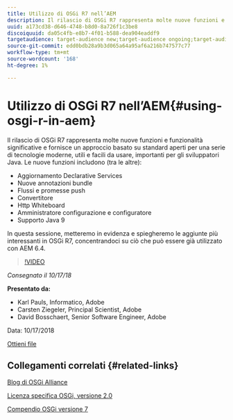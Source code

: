 ```yaml
---
title: Utilizzo di OSGi R7 nell’AEM
description: Il rilascio di OSGi R7 rappresenta molte nuove funzioni e funzionalità significative e fornisce un approccio basato su standard aperti per una serie di tecnologie moderne, utili e facili da usare, importanti per gli sviluppatori Java.
uuid: a173cd38-d646-4748-b8d0-8a726f1c3be8
discoiquuid: da05c4fb-e8b7-4f01-b588-dea904eaddf9
targetaudience: target-audience new;target-audience ongoing;target-audience upgrader
source-git-commit: edd0bdb28a9b3d065a64a95af6a216b747577c77
workflow-type: tm+mt
source-wordcount: '168'
ht-degree: 1%

---
```


# Utilizzo di OSGi R7 nell’AEM{#using-osgi-r-in-aem}

Il rilascio di OSGi R7 rappresenta molte nuove funzioni e funzionalità significative e fornisce un approccio basato su standard aperti per una serie di tecnologie moderne, utili e facili da usare, importanti per gli sviluppatori Java.  Le nuove funzioni includono (tra le altre):

* Aggiornamento Declarative Services
* Nuove annotazioni bundle
* Flussi e promesse push
* Convertitore
* Http Whiteboard
* Amministratore configurazione e configuratore
* Supporto Java 9

In questa sessione, metteremo in evidenza e spiegheremo le aggiunte più interessanti in OSGi R7, concentrandoci su ciò che può essere già utilizzato con AEM 6.4.

>[!VIDEO](https://video.tv.adobe.com/v/25037/?quality=9)

*Consegnato il 10/17/18*

**Presentato da:**

* Karl Pauls, Informatico, Adobe
* Carsten Ziegeler, Principal Scientist, Adobe
* David Bosschaert, Senior Software Engineer, Adobe

Data: 10/17/2018

[Ottieni file](assets/aem-gems-osg-r7inaem-10172018.pdf)

## Collegamenti correlati {#related-links}

[Blog di OSGi Alliance](https://blog.osgi.org/2018/09/osgi-r7-highlights-blog-series.html)

[Licenza specifica OSGi, versione 2.0](https://osgi.org/specification/osgi.core/7.0.0/index.html)

[Compendio OSGi versione 7](https://osgi.org/specification/osgi.cmpn/7.0.0/index.html)

<!--
[Get back to the Overview](https://helpx.adobe.com/experience-manager/kt/eseminars/gems/aem-index.html)
-->
